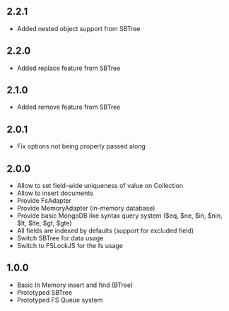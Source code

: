 ## 2.2.1

- Added nested object support from SBTree

## 2.2.0

- Added replace feature from SBTree

## 2.1.0

- Added remove feature from SBTree

## 2.0.1

- Fix options not being properly passed along

## 2.0.0 

- Allow to set field-wide uniqueness of value on Collection
- Allow to insert documents
- Provide FsAdapter
- Provide MemoryAdapter (in-memory database)
- Provide basic MongoDB like syntax query system ($eq, $ne, $in, $nin, $lt, $lte, $gt, $gte)
- All fields are indexed by defaults (support for excluded field)
- Switch SBTree for data usage
- Switch to FSLockJS for the fs usage

## 1.0.0

- Basic In Memory insert and find (BTree)
- Prototyped SBTree
- Prototyped FS Queue system

